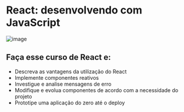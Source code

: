 # React: desenvolvendo com JavaScript

![image](https://github.com/AndreCoutinhom/alura_react_course/assets/91290799/0e23eb89-da34-4e6c-81e4-336f7107ad97)


## Faça esse curso de React e:
* Descreva as vantagens da utilização do React
* Implemente componentes reativos
* Investigue e analise mensagens de erro
* Modifique e evolua componentes de acordo com a necessidade do projeto
* Prototipe uma aplicação do zero até o deploy
